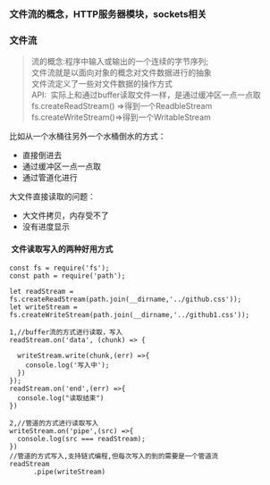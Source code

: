 ### 文件流的概念，HTTP服务器模块，sockets相关

### 文件流
> 流的概念:程序中输入或输出的一个连续的字节序列;  
> 文件流就是以面向对象的概念对文件数据进行的抽象  
> 文件流定义了一些对文件数据的操作方式  
API:  实际上和通过buffer读取文件一样，是通过缓冲区一点一点取
fs.createReadStream() =>得到一个ReadbleStream  
fs.createWriteStream()=>得到一个WritableStream

比如从一个水桶往另外一个水桶倒水的方式：
* 直接倒进去
* 通过缓冲区一点一点取
* 通过管道化进行

大文件直接读取的问题：
* 大文件拷贝，内存受不了
* 没有进度显示


####  文件读取写入的两种好用方式
```
const fs = require('fs');
const path = require('path');

let readStream = fs.createReadStream(path.join(__dirname,'../github.css'));
let writeStream = fs.createWriteStream(path.join(__dirname,'../github1.css'));

1,//buffer流的方式进行读取，写入
readStream.on('data', (chunk) => {
    
  writeStream.write(chunk,(err) =>{
    console.log('写入中');
  })
});
readStream.on('end',(err) =>{
  console.log("读取结束")
})

2,//管道的方式进行读取写入
writeStream.on('pipe',(src) =>{
  console.log(src === readStream);
})
//管道的方式写入,支持链式编程,但每次写入的到的需要是一个管道流
readStream
      .pipe(writeStream)

```
